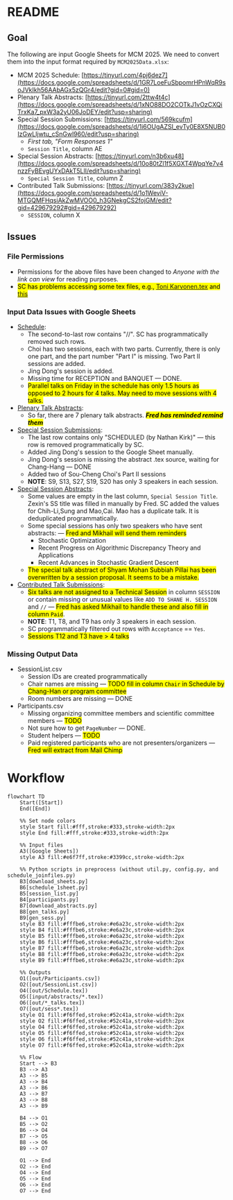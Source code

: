 # README

## Goal

The following are input Google Sheets for MCM 2025. We need to convert them into the input format required by 
`MCM2025Data.xlsx`:

*   MCM 2025 Schedule: [https://tinyurl.com/4pj6dez7](https://docs.google.com/spreadsheets/d/1GR7LoeFuSbpomrHPnWqR9soJVkIkh56AAbAGx5zQGr4/edit?gid=0#gid=0)
*   Plenary Talk Abstracts: [https://tinyurl.com/2ttw4t4c](https://docs.google.com/spreadsheets/d/1xNO88DO2COTkJ1vOzCXQiTrxKa7_pxW3a2yU06JoDEY/edit?usp=sharing)
*   Special Session Submissions: [https://tinyurl.com/569kcufm](https://docs.google.com/spreadsheets/d/1i6OUgAZSI_evTy0E8X5NUB0IzGwLIjwtu_cSnGwl960/edit?usp=sharing)
	- _First tab, "Form Responses 1"_
	- `Session Title`, column AE
*   Special Session Abstracts: [https://tinyurl.com/n3b6xu48](https://docs.google.com/spreadsheets/d/10o80tZl1f5XGXT4WpqYe7v4nzzFyBEvgUYxDAkT5LlI/edit?usp=sharing)
	- `Special Session Title`, column Z
*   Contributed Talk Submissions: [https://tinyurl.com/383y2kue](https://docs.google.com/spreadsheets/d/1o1WeviV-MTGQMFHqsiAkZwMVOO0_h3GNekgCS2fojGM/edit?gid=429679292#gid=429679292)
	- `SESSION`, column X

## Issues

### File Permissions 
* Permissions for the above files have been changed to _Anyone with the link can view_ for reading purposes.
* <mark>SC has problems accessing some tex files, e.g., [Toni Karvonen.tex](https://drive.google.com/file/d/1Jg6RZ_j6psSOBVT5bbJ_cX-ye_6cM2ar/view) and [this](https://drive.google.com/file/d/1CKia3hkFZGXL_-eN_rgsoJ9GJSQvbdPT/view?usp=sharing)</mark> 

### Input Data Issues with Google Sheets 
* [Schedule](https://github.com/fjhickernell/MCM-2025-Program/blob/main/preprocess/input/schedule.csv):
	- The second-to-last row contains "//". SC has programmatically removed such rows.
	- Choi has two sessions, each with two parts. Currently, there is only one part, and the part number "Part I" is missing. Two Part II sessions are added. 
	- Jing Dong's session is added. 
	- Missing time for RECEPTION and BANQUET — DONE.
	- <mark>Parallel talks on Friday in the schedule has only 1.5 hours as opposed to 2 hours for 4 talks. May need to move sessions with 4 talks.<mark>
* [Plenary Talk Abstracts](https://github.com/fjhickernell/MCM-2025-Program/blob/main/preprocess/input/plenary_abstracts.csv):
	- So far, there are 7 plenary talk abstracts. <mark>***Fred has reminded remind them***</mark>
* [Special Session Submissions](https://github.com/fjhickernell/MCM-2025-Program/blob/main/preprocess/input/special_session_submissions.csv):
	- The last row contains only "SCHEDULED (by Nathan Kirk)" — this row is removed programmatically by SC.
	- Added Jing Dong's session to the Google Sheet manually.
	- Jing Dong's session is missing the abstract .tex source, waiting for Chang-Hang — DONE
	- Added two of Sou-Cheng Choi's Part II sessions
	- **NOTE**: S9, S13, S27, S19, S20 has only 3 speakers in each session.
* [Special Session Abstracts](https://github.com/fjhickernell/MCM-2025-Program/blob/main/preprocess/input/special_session_abstracts.csv):
	- Some values are empty in the last column, `Special Session Title`. Zexin's SS title was filled in manually by Fred. SC added the values for Chih-Li,Sung and Mao,Cai. Mao has a duplicate talk.  It is deduplicated programmatically. 
	-  Some special sessions has only two speakers who have sent abstracts:  — <mark>Fred and Mikhail will send them reminders </mark>
      	* Stochastic Optimization 
      	* Recent Progress on Algorithmic Discrepancy Theory and Applications
      	* Recent Advances in Stochastic Gradient Descent 
    - <mark>The special talk abstract of Shyam Mohan Subbiah Pillai has been overwritten by a session proposal. It seems to be a mistake.</mark>
* [Contributed Talk Submissions](https://github.com/fjhickernell/MCM-2025-Program/blob/main/preprocess/input/contributed_talk_submissions.csv):
	- <mark>Six talks are not assigned to a Technical Session</mark> in column `SESSION` or contain missing or unusual values like `ADD TO SHANE H. SESSION` and  `//` — <mark>Fred has asked Mikhail to handle these and also fill in column `Paid`</mark>. 
	- **NOTE**: T1, T8, and T9 has only 3 speakers in each session.
	- SC programmatically filtered out rows with `Acceptance` == `Yes`.
	- <mark>Sessions T12 and T3 have > 4 talks<mark>

  
### Missing Output Data

- SessionList.csv
  * Session IDs are created programmatically
  * Chair names are missing — <mark>TODO fill in column `Chair` in Schedule by Chang-Han or program committee</mark>
  * Room numbers are missing — DONE
- Participants.csv
  * Missing organizing committee members and scientific committee members — <mark>TODO </mark>
  * Not sure how to get `PageNumber` — DONE.
  * Student helpers — <mark>TODO </mark>
  * Paid registered participants who are not presenters/organizers — <mark>Fred will extract from Mail Chimp</mark>

# Workflow

```mermaid
flowchart TD
    Start([Start])
    End([End])

    %% Set node colors
    style Start fill:#fff,stroke:#333,stroke-width:2px
    style End fill:#fff,stroke:#333,stroke-width:2px

    %% Input files
    A3([Google Sheets])
    style A3 fill:#e6f7ff,stroke:#3399cc,stroke-width:2px

    %% Python scripts in preprocess (without util.py, config.py, and schedule_joinfiles.py)
    B3[download_sheets.py]
    B6[schedule_1sheet.py]
    B5[session_list.py]
    B4[participants.py]
	B7[download_abstracts.py]
    B8[gen_talks.py]
    B9[gen_sess.py]
    style B3 fill:#fffbe6,stroke:#e6a23c,stroke-width:2px
    style B4 fill:#fffbe6,stroke:#e6a23c,stroke-width:2px
    style B5 fill:#fffbe6,stroke:#e6a23c,stroke-width:2px
    style B6 fill:#fffbe6,stroke:#e6a23c,stroke-width:2px
	style B7 fill:#fffbe6,stroke:#e6a23c,stroke-width:2px
    style B8 fill:#fffbe6,stroke:#e6a23c,stroke-width:2px
    style B9 fill:#fffbe6,stroke:#e6a23c,stroke-width:2px

    %% Outputs
    O1([out/Participants.csv])
    O2([out/SessionList.csv])
    O4([out/Schedule.tex])
	O5([input/abstracts/*.tex])
    O6([out/*_talks.tex])
    O7([out/sess*.tex])
    style O1 fill:#f6ffed,stroke:#52c41a,stroke-width:2px
    style O2 fill:#f6ffed,stroke:#52c41a,stroke-width:2px
    style O4 fill:#f6ffed,stroke:#52c41a,stroke-width:2px
	style O5 fill:#f6ffed,stroke:#52c41a,stroke-width:2px
    style O6 fill:#f6ffed,stroke:#52c41a,stroke-width:2px
    style O7 fill:#f6ffed,stroke:#52c41a,stroke-width:2px

    %% Flow
    Start --> B3
    B3 --> A3
    A3 --> B5
    A3 --> B4
    A3 --> B6
	A3 --> B7
    A3 --> B8
    A3 --> B9

    B4 --> O1
    B5 --> O2
    B6 --> O4
	B7 --> O5
    B8 --> O6
    B9 --> O7

    O1 --> End
    O2 --> End
    O4 --> End
	O5 --> End
    O6 --> End
    O7 --> End

```